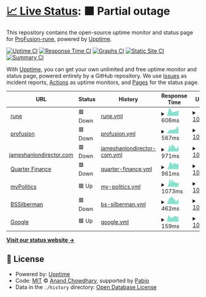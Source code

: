 # [📈 Live Status](https://monitor.profusion.cc): <!--live status--> **🟧 Partial outage**

This repository contains the open-source uptime monitor and status page for [ProFusion-rune](https://monitor.profusion.cc), powered by [Upptime](https://github.com/upptime/upptime).

[![Uptime CI](https://github.com/ProFusion-rune/profusion-upptime/workflows/Uptime%20CI/badge.svg)](https://github.com/ProFusion-rune/profusion-upptime/actions?query=workflow%3A%22Uptime+CI%22)
[![Response Time CI](https://github.com/ProFusion-rune/profusion-upptime/workflows/Response%20Time%20CI/badge.svg)](https://github.com/ProFusion-rune/profusion-upptime/actions?query=workflow%3A%22Response+Time+CI%22)
[![Graphs CI](https://github.com/ProFusion-rune/profusion-upptime/workflows/Graphs%20CI/badge.svg)](https://github.com/ProFusion-rune/profusion-upptime/actions?query=workflow%3A%22Graphs+CI%22)
[![Static Site CI](https://github.com/ProFusion-rune/profusion-upptime/workflows/Static%20Site%20CI/badge.svg)](https://github.com/ProFusion-rune/profusion-upptime/actions?query=workflow%3A%22Static+Site+CI%22)
[![Summary CI](https://github.com/ProFusion-rune/profusion-upptime/workflows/Summary%20CI/badge.svg)](https://github.com/ProFusion-rune/profusion-upptime/actions?query=workflow%3A%22Summary+CI%22)

With [Upptime](https://upptime.js.org), you can get your own unlimited and free uptime monitor and status page, powered entirely by a GitHub repository. We use [Issues](https://github.com/ProFusion-rune/profusion-upptime/issues) as incident reports, [Actions](https://github.com/ProFusion-rune/profusion-upptime/actions) as uptime monitors, and [Pages](https://monitor.profusion.cc) for the status page.

<!--start: status pages-->
<!-- This summary is generated by Upptime (https://github.com/upptime/upptime) -->
<!-- Do not edit this manually, your changes will be overwritten -->
<!-- prettier-ignore -->
| URL | Status | History | Response Time | Uptime |
| --- | ------ | ------- | ------------- | ------ |
| <img alt="" src="https://icons.duckduckgo.com/ip3/rune.red.ico" height="13"> [rune](https://rune.red) | 🟥 Down | [rune.yml](https://github.com/ProFusion-rune/profusion-upptime/commits/HEAD/history/rune.yml) | <details><summary><img alt="Response time graph" src="./graphs/rune/response-time-week.png" height="20"> 606ms</summary><br><a href="https://monitor.profusion.cc/history/rune"><img alt="Response time 831" src="https://img.shields.io/endpoint?url=https%3A%2F%2Fraw.githubusercontent.com%2FProFusion-rune%2Fprofusion-upptime%2FHEAD%2Fapi%2Frune%2Fresponse-time.json"></a><br><a href="https://monitor.profusion.cc/history/rune"><img alt="24-hour response time 521" src="https://img.shields.io/endpoint?url=https%3A%2F%2Fraw.githubusercontent.com%2FProFusion-rune%2Fprofusion-upptime%2FHEAD%2Fapi%2Frune%2Fresponse-time-day.json"></a><br><a href="https://monitor.profusion.cc/history/rune"><img alt="7-day response time 606" src="https://img.shields.io/endpoint?url=https%3A%2F%2Fraw.githubusercontent.com%2FProFusion-rune%2Fprofusion-upptime%2FHEAD%2Fapi%2Frune%2Fresponse-time-week.json"></a><br><a href="https://monitor.profusion.cc/history/rune"><img alt="30-day response time 752" src="https://img.shields.io/endpoint?url=https%3A%2F%2Fraw.githubusercontent.com%2FProFusion-rune%2Fprofusion-upptime%2FHEAD%2Fapi%2Frune%2Fresponse-time-month.json"></a><br><a href="https://monitor.profusion.cc/history/rune"><img alt="1-year response time 831" src="https://img.shields.io/endpoint?url=https%3A%2F%2Fraw.githubusercontent.com%2FProFusion-rune%2Fprofusion-upptime%2FHEAD%2Fapi%2Frune%2Fresponse-time-year.json"></a></details> | <details><summary><a href="https://monitor.profusion.cc/history/rune">100.00%</a></summary><a href="https://monitor.profusion.cc/history/rune"><img alt="All-time uptime 100.00%" src="https://img.shields.io/endpoint?url=https%3A%2F%2Fraw.githubusercontent.com%2FProFusion-rune%2Fprofusion-upptime%2FHEAD%2Fapi%2Frune%2Fuptime.json"></a><br><a href="https://monitor.profusion.cc/history/rune"><img alt="24-hour uptime 99.99%" src="https://img.shields.io/endpoint?url=https%3A%2F%2Fraw.githubusercontent.com%2FProFusion-rune%2Fprofusion-upptime%2FHEAD%2Fapi%2Frune%2Fuptime-day.json"></a><br><a href="https://monitor.profusion.cc/history/rune"><img alt="7-day uptime 100.00%" src="https://img.shields.io/endpoint?url=https%3A%2F%2Fraw.githubusercontent.com%2FProFusion-rune%2Fprofusion-upptime%2FHEAD%2Fapi%2Frune%2Fuptime-week.json"></a><br><a href="https://monitor.profusion.cc/history/rune"><img alt="30-day uptime 100.00%" src="https://img.shields.io/endpoint?url=https%3A%2F%2Fraw.githubusercontent.com%2FProFusion-rune%2Fprofusion-upptime%2FHEAD%2Fapi%2Frune%2Fuptime-month.json"></a><br><a href="https://monitor.profusion.cc/history/rune"><img alt="1-year uptime 100.00%" src="https://img.shields.io/endpoint?url=https%3A%2F%2Fraw.githubusercontent.com%2FProFusion-rune%2Fprofusion-upptime%2FHEAD%2Fapi%2Frune%2Fuptime-year.json"></a></details>
| <img alt="" src="https://icons.duckduckgo.com/ip3/profusion.cc.ico" height="13"> [profusion](https://profusion.cc) | 🟥 Down | [profusion.yml](https://github.com/ProFusion-rune/profusion-upptime/commits/HEAD/history/profusion.yml) | <details><summary><img alt="Response time graph" src="./graphs/profusion/response-time-week.png" height="20"> 567ms</summary><br><a href="https://monitor.profusion.cc/history/profusion"><img alt="Response time 372" src="https://img.shields.io/endpoint?url=https%3A%2F%2Fraw.githubusercontent.com%2FProFusion-rune%2Fprofusion-upptime%2FHEAD%2Fapi%2Fprofusion%2Fresponse-time.json"></a><br><a href="https://monitor.profusion.cc/history/profusion"><img alt="24-hour response time 421" src="https://img.shields.io/endpoint?url=https%3A%2F%2Fraw.githubusercontent.com%2FProFusion-rune%2Fprofusion-upptime%2FHEAD%2Fapi%2Fprofusion%2Fresponse-time-day.json"></a><br><a href="https://monitor.profusion.cc/history/profusion"><img alt="7-day response time 567" src="https://img.shields.io/endpoint?url=https%3A%2F%2Fraw.githubusercontent.com%2FProFusion-rune%2Fprofusion-upptime%2FHEAD%2Fapi%2Fprofusion%2Fresponse-time-week.json"></a><br><a href="https://monitor.profusion.cc/history/profusion"><img alt="30-day response time 648" src="https://img.shields.io/endpoint?url=https%3A%2F%2Fraw.githubusercontent.com%2FProFusion-rune%2Fprofusion-upptime%2FHEAD%2Fapi%2Fprofusion%2Fresponse-time-month.json"></a><br><a href="https://monitor.profusion.cc/history/profusion"><img alt="1-year response time 372" src="https://img.shields.io/endpoint?url=https%3A%2F%2Fraw.githubusercontent.com%2FProFusion-rune%2Fprofusion-upptime%2FHEAD%2Fapi%2Fprofusion%2Fresponse-time-year.json"></a></details> | <details><summary><a href="https://monitor.profusion.cc/history/profusion">100.00%</a></summary><a href="https://monitor.profusion.cc/history/profusion"><img alt="All-time uptime 100.00%" src="https://img.shields.io/endpoint?url=https%3A%2F%2Fraw.githubusercontent.com%2FProFusion-rune%2Fprofusion-upptime%2FHEAD%2Fapi%2Fprofusion%2Fuptime.json"></a><br><a href="https://monitor.profusion.cc/history/profusion"><img alt="24-hour uptime 99.99%" src="https://img.shields.io/endpoint?url=https%3A%2F%2Fraw.githubusercontent.com%2FProFusion-rune%2Fprofusion-upptime%2FHEAD%2Fapi%2Fprofusion%2Fuptime-day.json"></a><br><a href="https://monitor.profusion.cc/history/profusion"><img alt="7-day uptime 100.00%" src="https://img.shields.io/endpoint?url=https%3A%2F%2Fraw.githubusercontent.com%2FProFusion-rune%2Fprofusion-upptime%2FHEAD%2Fapi%2Fprofusion%2Fuptime-week.json"></a><br><a href="https://monitor.profusion.cc/history/profusion"><img alt="30-day uptime 100.00%" src="https://img.shields.io/endpoint?url=https%3A%2F%2Fraw.githubusercontent.com%2FProFusion-rune%2Fprofusion-upptime%2FHEAD%2Fapi%2Fprofusion%2Fuptime-month.json"></a><br><a href="https://monitor.profusion.cc/history/profusion"><img alt="1-year uptime 100.00%" src="https://img.shields.io/endpoint?url=https%3A%2F%2Fraw.githubusercontent.com%2FProFusion-rune%2Fprofusion-upptime%2FHEAD%2Fapi%2Fprofusion%2Fuptime-year.json"></a></details>
| <img alt="" src="https://icons.duckduckgo.com/ip3/jameshanlondirector.com.ico" height="13"> [jameshanlondirector.com](https://jameshanlondirector.com) | 🟥 Down | [jameshanlondirector-com.yml](https://github.com/ProFusion-rune/profusion-upptime/commits/HEAD/history/jameshanlondirector-com.yml) | <details><summary><img alt="Response time graph" src="./graphs/jameshanlondirector-com/response-time-week.png" height="20"> 971ms</summary><br><a href="https://monitor.profusion.cc/history/jameshanlondirector-com"><img alt="Response time 1099" src="https://img.shields.io/endpoint?url=https%3A%2F%2Fraw.githubusercontent.com%2FProFusion-rune%2Fprofusion-upptime%2FHEAD%2Fapi%2Fjameshanlondirector-com%2Fresponse-time.json"></a><br><a href="https://monitor.profusion.cc/history/jameshanlondirector-com"><img alt="24-hour response time 799" src="https://img.shields.io/endpoint?url=https%3A%2F%2Fraw.githubusercontent.com%2FProFusion-rune%2Fprofusion-upptime%2FHEAD%2Fapi%2Fjameshanlondirector-com%2Fresponse-time-day.json"></a><br><a href="https://monitor.profusion.cc/history/jameshanlondirector-com"><img alt="7-day response time 971" src="https://img.shields.io/endpoint?url=https%3A%2F%2Fraw.githubusercontent.com%2FProFusion-rune%2Fprofusion-upptime%2FHEAD%2Fapi%2Fjameshanlondirector-com%2Fresponse-time-week.json"></a><br><a href="https://monitor.profusion.cc/history/jameshanlondirector-com"><img alt="30-day response time 1109" src="https://img.shields.io/endpoint?url=https%3A%2F%2Fraw.githubusercontent.com%2FProFusion-rune%2Fprofusion-upptime%2FHEAD%2Fapi%2Fjameshanlondirector-com%2Fresponse-time-month.json"></a><br><a href="https://monitor.profusion.cc/history/jameshanlondirector-com"><img alt="1-year response time 1099" src="https://img.shields.io/endpoint?url=https%3A%2F%2Fraw.githubusercontent.com%2FProFusion-rune%2Fprofusion-upptime%2FHEAD%2Fapi%2Fjameshanlondirector-com%2Fresponse-time-year.json"></a></details> | <details><summary><a href="https://monitor.profusion.cc/history/jameshanlondirector-com">100.00%</a></summary><a href="https://monitor.profusion.cc/history/jameshanlondirector-com"><img alt="All-time uptime 100.00%" src="https://img.shields.io/endpoint?url=https%3A%2F%2Fraw.githubusercontent.com%2FProFusion-rune%2Fprofusion-upptime%2FHEAD%2Fapi%2Fjameshanlondirector-com%2Fuptime.json"></a><br><a href="https://monitor.profusion.cc/history/jameshanlondirector-com"><img alt="24-hour uptime 99.99%" src="https://img.shields.io/endpoint?url=https%3A%2F%2Fraw.githubusercontent.com%2FProFusion-rune%2Fprofusion-upptime%2FHEAD%2Fapi%2Fjameshanlondirector-com%2Fuptime-day.json"></a><br><a href="https://monitor.profusion.cc/history/jameshanlondirector-com"><img alt="7-day uptime 100.00%" src="https://img.shields.io/endpoint?url=https%3A%2F%2Fraw.githubusercontent.com%2FProFusion-rune%2Fprofusion-upptime%2FHEAD%2Fapi%2Fjameshanlondirector-com%2Fuptime-week.json"></a><br><a href="https://monitor.profusion.cc/history/jameshanlondirector-com"><img alt="30-day uptime 100.00%" src="https://img.shields.io/endpoint?url=https%3A%2F%2Fraw.githubusercontent.com%2FProFusion-rune%2Fprofusion-upptime%2FHEAD%2Fapi%2Fjameshanlondirector-com%2Fuptime-month.json"></a><br><a href="https://monitor.profusion.cc/history/jameshanlondirector-com"><img alt="1-year uptime 100.00%" src="https://img.shields.io/endpoint?url=https%3A%2F%2Fraw.githubusercontent.com%2FProFusion-rune%2Fprofusion-upptime%2FHEAD%2Fapi%2Fjameshanlondirector-com%2Fuptime-year.json"></a></details>
| <img alt="" src="https://icons.duckduckgo.com/ip3/quarterfinance.com.ico" height="13"> [Quarter Finance](https://quarterfinance.com) | 🟥 Down | [quarter-finance.yml](https://github.com/ProFusion-rune/profusion-upptime/commits/HEAD/history/quarter-finance.yml) | <details><summary><img alt="Response time graph" src="./graphs/quarter-finance/response-time-week.png" height="20"> 961ms</summary><br><a href="https://monitor.profusion.cc/history/quarter-finance"><img alt="Response time 1291" src="https://img.shields.io/endpoint?url=https%3A%2F%2Fraw.githubusercontent.com%2FProFusion-rune%2Fprofusion-upptime%2FHEAD%2Fapi%2Fquarter-finance%2Fresponse-time.json"></a><br><a href="https://monitor.profusion.cc/history/quarter-finance"><img alt="24-hour response time 695" src="https://img.shields.io/endpoint?url=https%3A%2F%2Fraw.githubusercontent.com%2FProFusion-rune%2Fprofusion-upptime%2FHEAD%2Fapi%2Fquarter-finance%2Fresponse-time-day.json"></a><br><a href="https://monitor.profusion.cc/history/quarter-finance"><img alt="7-day response time 961" src="https://img.shields.io/endpoint?url=https%3A%2F%2Fraw.githubusercontent.com%2FProFusion-rune%2Fprofusion-upptime%2FHEAD%2Fapi%2Fquarter-finance%2Fresponse-time-week.json"></a><br><a href="https://monitor.profusion.cc/history/quarter-finance"><img alt="30-day response time 1151" src="https://img.shields.io/endpoint?url=https%3A%2F%2Fraw.githubusercontent.com%2FProFusion-rune%2Fprofusion-upptime%2FHEAD%2Fapi%2Fquarter-finance%2Fresponse-time-month.json"></a><br><a href="https://monitor.profusion.cc/history/quarter-finance"><img alt="1-year response time 1291" src="https://img.shields.io/endpoint?url=https%3A%2F%2Fraw.githubusercontent.com%2FProFusion-rune%2Fprofusion-upptime%2FHEAD%2Fapi%2Fquarter-finance%2Fresponse-time-year.json"></a></details> | <details><summary><a href="https://monitor.profusion.cc/history/quarter-finance">100.00%</a></summary><a href="https://monitor.profusion.cc/history/quarter-finance"><img alt="All-time uptime 100.00%" src="https://img.shields.io/endpoint?url=https%3A%2F%2Fraw.githubusercontent.com%2FProFusion-rune%2Fprofusion-upptime%2FHEAD%2Fapi%2Fquarter-finance%2Fuptime.json"></a><br><a href="https://monitor.profusion.cc/history/quarter-finance"><img alt="24-hour uptime 99.99%" src="https://img.shields.io/endpoint?url=https%3A%2F%2Fraw.githubusercontent.com%2FProFusion-rune%2Fprofusion-upptime%2FHEAD%2Fapi%2Fquarter-finance%2Fuptime-day.json"></a><br><a href="https://monitor.profusion.cc/history/quarter-finance"><img alt="7-day uptime 100.00%" src="https://img.shields.io/endpoint?url=https%3A%2F%2Fraw.githubusercontent.com%2FProFusion-rune%2Fprofusion-upptime%2FHEAD%2Fapi%2Fquarter-finance%2Fuptime-week.json"></a><br><a href="https://monitor.profusion.cc/history/quarter-finance"><img alt="30-day uptime 100.00%" src="https://img.shields.io/endpoint?url=https%3A%2F%2Fraw.githubusercontent.com%2FProFusion-rune%2Fprofusion-upptime%2FHEAD%2Fapi%2Fquarter-finance%2Fuptime-month.json"></a><br><a href="https://monitor.profusion.cc/history/quarter-finance"><img alt="1-year uptime 100.00%" src="https://img.shields.io/endpoint?url=https%3A%2F%2Fraw.githubusercontent.com%2FProFusion-rune%2Fprofusion-upptime%2FHEAD%2Fapi%2Fquarter-finance%2Fuptime-year.json"></a></details>
| <img alt="" src="https://icons.duckduckgo.com/ip3/mypolitics.co.ico" height="13"> [myPolitics](https://mypolitics.co) | 🟩 Up | [my-politics.yml](https://github.com/ProFusion-rune/profusion-upptime/commits/HEAD/history/my-politics.yml) | <details><summary><img alt="Response time graph" src="./graphs/my-politics/response-time-week.png" height="20"> 1073ms</summary><br><a href="https://monitor.profusion.cc/history/my-politics"><img alt="Response time 1036" src="https://img.shields.io/endpoint?url=https%3A%2F%2Fraw.githubusercontent.com%2FProFusion-rune%2Fprofusion-upptime%2FHEAD%2Fapi%2Fmy-politics%2Fresponse-time.json"></a><br><a href="https://monitor.profusion.cc/history/my-politics"><img alt="24-hour response time 1023" src="https://img.shields.io/endpoint?url=https%3A%2F%2Fraw.githubusercontent.com%2FProFusion-rune%2Fprofusion-upptime%2FHEAD%2Fapi%2Fmy-politics%2Fresponse-time-day.json"></a><br><a href="https://monitor.profusion.cc/history/my-politics"><img alt="7-day response time 1073" src="https://img.shields.io/endpoint?url=https%3A%2F%2Fraw.githubusercontent.com%2FProFusion-rune%2Fprofusion-upptime%2FHEAD%2Fapi%2Fmy-politics%2Fresponse-time-week.json"></a><br><a href="https://monitor.profusion.cc/history/my-politics"><img alt="30-day response time 1360" src="https://img.shields.io/endpoint?url=https%3A%2F%2Fraw.githubusercontent.com%2FProFusion-rune%2Fprofusion-upptime%2FHEAD%2Fapi%2Fmy-politics%2Fresponse-time-month.json"></a><br><a href="https://monitor.profusion.cc/history/my-politics"><img alt="1-year response time 1036" src="https://img.shields.io/endpoint?url=https%3A%2F%2Fraw.githubusercontent.com%2FProFusion-rune%2Fprofusion-upptime%2FHEAD%2Fapi%2Fmy-politics%2Fresponse-time-year.json"></a></details> | <details><summary><a href="https://monitor.profusion.cc/history/my-politics">100.00%</a></summary><a href="https://monitor.profusion.cc/history/my-politics"><img alt="All-time uptime 99.99%" src="https://img.shields.io/endpoint?url=https%3A%2F%2Fraw.githubusercontent.com%2FProFusion-rune%2Fprofusion-upptime%2FHEAD%2Fapi%2Fmy-politics%2Fuptime.json"></a><br><a href="https://monitor.profusion.cc/history/my-politics"><img alt="24-hour uptime 99.99%" src="https://img.shields.io/endpoint?url=https%3A%2F%2Fraw.githubusercontent.com%2FProFusion-rune%2Fprofusion-upptime%2FHEAD%2Fapi%2Fmy-politics%2Fuptime-day.json"></a><br><a href="https://monitor.profusion.cc/history/my-politics"><img alt="7-day uptime 100.00%" src="https://img.shields.io/endpoint?url=https%3A%2F%2Fraw.githubusercontent.com%2FProFusion-rune%2Fprofusion-upptime%2FHEAD%2Fapi%2Fmy-politics%2Fuptime-week.json"></a><br><a href="https://monitor.profusion.cc/history/my-politics"><img alt="30-day uptime 100.00%" src="https://img.shields.io/endpoint?url=https%3A%2F%2Fraw.githubusercontent.com%2FProFusion-rune%2Fprofusion-upptime%2FHEAD%2Fapi%2Fmy-politics%2Fuptime-month.json"></a><br><a href="https://monitor.profusion.cc/history/my-politics"><img alt="1-year uptime 99.99%" src="https://img.shields.io/endpoint?url=https%3A%2F%2Fraw.githubusercontent.com%2FProFusion-rune%2Fprofusion-upptime%2FHEAD%2Fapi%2Fmy-politics%2Fuptime-year.json"></a></details>
| <img alt="" src="https://icons.duckduckgo.com/ip3/bssilberman.com.ico" height="13"> [BSSilberman](https://bssilberman.com) | 🟥 Down | [bs-silberman.yml](https://github.com/ProFusion-rune/profusion-upptime/commits/HEAD/history/bs-silberman.yml) | <details><summary><img alt="Response time graph" src="./graphs/bs-silberman/response-time-week.png" height="20"> 462ms</summary><br><a href="https://monitor.profusion.cc/history/bs-silberman"><img alt="Response time 506" src="https://img.shields.io/endpoint?url=https%3A%2F%2Fraw.githubusercontent.com%2FProFusion-rune%2Fprofusion-upptime%2FHEAD%2Fapi%2Fbs-silberman%2Fresponse-time.json"></a><br><a href="https://monitor.profusion.cc/history/bs-silberman"><img alt="24-hour response time 315" src="https://img.shields.io/endpoint?url=https%3A%2F%2Fraw.githubusercontent.com%2FProFusion-rune%2Fprofusion-upptime%2FHEAD%2Fapi%2Fbs-silberman%2Fresponse-time-day.json"></a><br><a href="https://monitor.profusion.cc/history/bs-silberman"><img alt="7-day response time 462" src="https://img.shields.io/endpoint?url=https%3A%2F%2Fraw.githubusercontent.com%2FProFusion-rune%2Fprofusion-upptime%2FHEAD%2Fapi%2Fbs-silberman%2Fresponse-time-week.json"></a><br><a href="https://monitor.profusion.cc/history/bs-silberman"><img alt="30-day response time 499" src="https://img.shields.io/endpoint?url=https%3A%2F%2Fraw.githubusercontent.com%2FProFusion-rune%2Fprofusion-upptime%2FHEAD%2Fapi%2Fbs-silberman%2Fresponse-time-month.json"></a><br><a href="https://monitor.profusion.cc/history/bs-silberman"><img alt="1-year response time 506" src="https://img.shields.io/endpoint?url=https%3A%2F%2Fraw.githubusercontent.com%2FProFusion-rune%2Fprofusion-upptime%2FHEAD%2Fapi%2Fbs-silberman%2Fresponse-time-year.json"></a></details> | <details><summary><a href="https://monitor.profusion.cc/history/bs-silberman">100.00%</a></summary><a href="https://monitor.profusion.cc/history/bs-silberman"><img alt="All-time uptime 100.00%" src="https://img.shields.io/endpoint?url=https%3A%2F%2Fraw.githubusercontent.com%2FProFusion-rune%2Fprofusion-upptime%2FHEAD%2Fapi%2Fbs-silberman%2Fuptime.json"></a><br><a href="https://monitor.profusion.cc/history/bs-silberman"><img alt="24-hour uptime 99.99%" src="https://img.shields.io/endpoint?url=https%3A%2F%2Fraw.githubusercontent.com%2FProFusion-rune%2Fprofusion-upptime%2FHEAD%2Fapi%2Fbs-silberman%2Fuptime-day.json"></a><br><a href="https://monitor.profusion.cc/history/bs-silberman"><img alt="7-day uptime 100.00%" src="https://img.shields.io/endpoint?url=https%3A%2F%2Fraw.githubusercontent.com%2FProFusion-rune%2Fprofusion-upptime%2FHEAD%2Fapi%2Fbs-silberman%2Fuptime-week.json"></a><br><a href="https://monitor.profusion.cc/history/bs-silberman"><img alt="30-day uptime 100.00%" src="https://img.shields.io/endpoint?url=https%3A%2F%2Fraw.githubusercontent.com%2FProFusion-rune%2Fprofusion-upptime%2FHEAD%2Fapi%2Fbs-silberman%2Fuptime-month.json"></a><br><a href="https://monitor.profusion.cc/history/bs-silberman"><img alt="1-year uptime 100.00%" src="https://img.shields.io/endpoint?url=https%3A%2F%2Fraw.githubusercontent.com%2FProFusion-rune%2Fprofusion-upptime%2FHEAD%2Fapi%2Fbs-silberman%2Fuptime-year.json"></a></details>
| <img alt="" src="https://icons.duckduckgo.com/ip3/google.com.ico" height="13"> [Google](https://google.com) | 🟩 Up | [google.yml](https://github.com/ProFusion-rune/profusion-upptime/commits/HEAD/history/google.yml) | <details><summary><img alt="Response time graph" src="./graphs/google/response-time-week.png" height="20"> 159ms</summary><br><a href="https://monitor.profusion.cc/history/google"><img alt="Response time 220" src="https://img.shields.io/endpoint?url=https%3A%2F%2Fraw.githubusercontent.com%2FProFusion-rune%2Fprofusion-upptime%2FHEAD%2Fapi%2Fgoogle%2Fresponse-time.json"></a><br><a href="https://monitor.profusion.cc/history/google"><img alt="24-hour response time 145" src="https://img.shields.io/endpoint?url=https%3A%2F%2Fraw.githubusercontent.com%2FProFusion-rune%2Fprofusion-upptime%2FHEAD%2Fapi%2Fgoogle%2Fresponse-time-day.json"></a><br><a href="https://monitor.profusion.cc/history/google"><img alt="7-day response time 159" src="https://img.shields.io/endpoint?url=https%3A%2F%2Fraw.githubusercontent.com%2FProFusion-rune%2Fprofusion-upptime%2FHEAD%2Fapi%2Fgoogle%2Fresponse-time-week.json"></a><br><a href="https://monitor.profusion.cc/history/google"><img alt="30-day response time 299" src="https://img.shields.io/endpoint?url=https%3A%2F%2Fraw.githubusercontent.com%2FProFusion-rune%2Fprofusion-upptime%2FHEAD%2Fapi%2Fgoogle%2Fresponse-time-month.json"></a><br><a href="https://monitor.profusion.cc/history/google"><img alt="1-year response time 220" src="https://img.shields.io/endpoint?url=https%3A%2F%2Fraw.githubusercontent.com%2FProFusion-rune%2Fprofusion-upptime%2FHEAD%2Fapi%2Fgoogle%2Fresponse-time-year.json"></a></details> | <details><summary><a href="https://monitor.profusion.cc/history/google">100.00%</a></summary><a href="https://monitor.profusion.cc/history/google"><img alt="All-time uptime 100.00%" src="https://img.shields.io/endpoint?url=https%3A%2F%2Fraw.githubusercontent.com%2FProFusion-rune%2Fprofusion-upptime%2FHEAD%2Fapi%2Fgoogle%2Fuptime.json"></a><br><a href="https://monitor.profusion.cc/history/google"><img alt="24-hour uptime 100.00%" src="https://img.shields.io/endpoint?url=https%3A%2F%2Fraw.githubusercontent.com%2FProFusion-rune%2Fprofusion-upptime%2FHEAD%2Fapi%2Fgoogle%2Fuptime-day.json"></a><br><a href="https://monitor.profusion.cc/history/google"><img alt="7-day uptime 100.00%" src="https://img.shields.io/endpoint?url=https%3A%2F%2Fraw.githubusercontent.com%2FProFusion-rune%2Fprofusion-upptime%2FHEAD%2Fapi%2Fgoogle%2Fuptime-week.json"></a><br><a href="https://monitor.profusion.cc/history/google"><img alt="30-day uptime 100.00%" src="https://img.shields.io/endpoint?url=https%3A%2F%2Fraw.githubusercontent.com%2FProFusion-rune%2Fprofusion-upptime%2FHEAD%2Fapi%2Fgoogle%2Fuptime-month.json"></a><br><a href="https://monitor.profusion.cc/history/google"><img alt="1-year uptime 100.00%" src="https://img.shields.io/endpoint?url=https%3A%2F%2Fraw.githubusercontent.com%2FProFusion-rune%2Fprofusion-upptime%2FHEAD%2Fapi%2Fgoogle%2Fuptime-year.json"></a></details>

<!--end: status pages-->

[**Visit our status website →**](https://monitor.profusion.cc)

## 📄 License

- Powered by: [Upptime](https://github.com/upptime/upptime)
- Code: [MIT](./LICENSE) © [Anand Chowdhary](https://anandchowdhary.com), supported by [Pabio](https://pabio.com)
- Data in the `./history` directory: [Open Database License](https://opendatacommons.org/licenses/odbl/1-0/)

